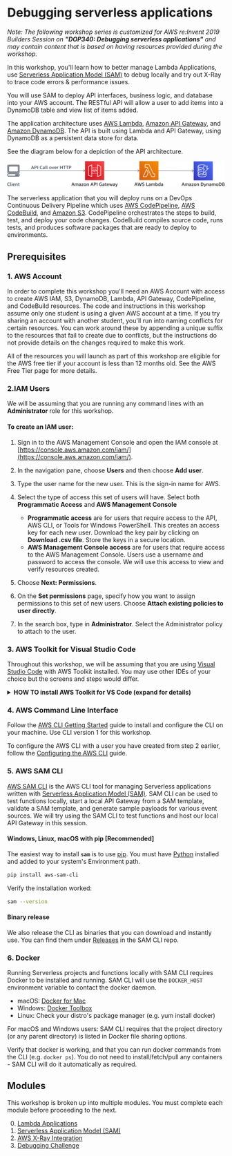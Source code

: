 # Debugging serverless applications

*Note: The following workshop series is customized for AWS re:Invent 2019 Builders Session on **"DOP340: Debugging serverless applications"** and may contain content that is based on having resources provided during the workshop.*

In this workshop, you'll learn how to better manage Lambda Applications, use [Serverless Application Model (SAM)](https://github.com/awslabs/serverless-application-model) to debug locally and try out X-Ray to trace code errors & performance issues.

You will use SAM to deploy API interfaces, business logic, and database into your AWS account. The RESTful API will allow a user to add items into a DynamoDB table and view list of items added.

The application architecture uses [AWS Lambda](https://aws.amazon.com/lambda/), [Amazon API Gateway](https://aws.amazon.com/api-gateway/), and [Amazon DynamoDB](https://aws.amazon.com/dynamodb/).  The API is built using Lambda and API Gateway, using DynamoDB as a persistent data store for data.

See the diagram below for a depiction of the API architecture.

![RESTful API Application Architecture](images/api-architecture.png)

The serverless application that you will deploy runs on a DevOps Continuous Delivery Pipeline which uses [AWS CodePipeline](https://aws.amazon.com/codepipeline/), [AWS CodeBuild](https://aws.amazon.com/codebuild/), and [Amazon S3](https://aws.amazon.com/s3/).  CodePipeline orchestrates the steps to build, test, and deploy your code changes.  CodeBuild compiles source code, runs tests, and produces software packages that are ready to deploy to environments.

## Prerequisites

### 1. AWS Account
In order to complete this workshop you'll need an AWS Account with access to create AWS IAM, S3, DynamoDB, Lambda, API Gateway, CodePipeline, and CodeBuild resources. The code and instructions in this workshop assume only one student is using a given AWS account at a time. If you try sharing an account with another student, you'll run into naming conflicts for certain resources. You can work around these by appending a unique suffix to the resources that fail to create due to conflicts, but the instructions do not provide details on the changes required to make this work.

All of the resources you will launch as part of this workshop are eligible for the AWS free tier if your account is less than 12 months old. See the AWS Free Tier page for more details.

### 2.IAM Users

We will be assuming that you are running any command lines with an **Administrator** role for this workshop.

#### To create an IAM user:
1. Sign in to the AWS Management Console and open the IAM console at [https://console.aws.amazon.com/iam/](https://console.aws.amazon.com/iam/).

2. In the navigation pane, choose **Users** and then choose **Add user**.

3. Type the user name for the new user. This is the sign-in name for AWS.

4. Select the type of access this set of users will have. Select both **Programmatic Access** and **AWS Management Console**
   + **Programmatic access** are for users that require access to the API, AWS CLI, or Tools for Windows PowerShell. This creates an access key for each new user. Download the key pair by clicking on **Download .csv file**. Store the keys in a secure location.
   + **AWS Management Console access** are for users that require access to the AWS Management Console. Users use a username and password to access the console. We will use this access to view and verify resources created.

5. Choose **Next: Permissions**.

6. On the **Set permissions** page, specify how you want to assign permissions to this set of new users. Choose **Attach existing policies to user directly**.

7. In the search box, type in **Administrator**. Select the Administrator policy to attach to the user.

</p></details>
<p>

### 3. AWS Toolkit for Visual Studio Code

Throughout this workshop, we will be assuming that you are using [Visual Studio Code](https://code.visualstudio.com/) with AWS Toolkit installed. You may use other IDEs of your choice but the screens and steps would differ.

<details>
<summary><strong>HOW TO install AWS Toolkit for VS Code (expand for details)</strong></summary><p>

Before you can install the Toolkit for VS Code, you must have the following:
- VS Code version 1.31.1 or later [VS Code download](https://code.visualstudio.com/) page.
- Node.js SDK: https://nodejs.org/en/download

#### Installing AWS Toolkit for VS Code:
1. Start the VS Code editor.

2. In the Activity Bar on the side of the VS Code editor, choose the **Extensions** icon. This opens the Extensions view, which allows you to access the **VS Code Marketplace**.

  ![AWS Extension](images/aws-toolkit-extensions.png)

3. In the search box for **Extensions**, search for AWS Toolkit for Visual Studio Code. Choose the entry to see its details in the right pane.

4. In the right pane, choose **Install**.

5. Once installed, if you're prompted to restart the editor, choose **Reload Required** to finish installation.

6. Open the **Command Palette**, on the menu bar, choose **View**, **Command Palette**. Or use the following shortcut keys:
  - Windows and Linux – Press Ctrl+Shift+P.
  - macOS – Press Shift+Command+P.

7. Search for AWS and choose **AWS: Create Credentials Profile**.

8. Enter a name for the initial profile.

9. Enter the **Access key ID** from the credential file (.csv) you have downloaded earlier.

10. Enter the **Secret access key** from the credential file (.csv) you have downloaded earlier.

</details>

### 4. AWS Command Line Interface

Follow the [AWS CLI Getting Started](https://docs.aws.amazon.com/cli/latest/userguide/install-cliv1.html) guide to install and configure the CLI on your machine. Use CLI version 1 for this workshop.

To configure the AWS CLI with a user you have created from step 2 earlier, follow the [Configuring the AWS CLI](https://docs.aws.amazon.com/cli/latest/userguide/cli-chap-configure.html) guide.

### 5. AWS SAM CLI
[AWS SAM CLI](https://docs.aws.amazon.com/lambda/latest/dg/test-sam-cli.html) is the AWS CLI tool for managing Serverless applications written with [Serverless Application Model (SAM)](https://github.com/awslabs/serverless-application-model).  SAM CLI can be used to test functions locally, start a local API Gateway from a SAM template, validate a SAM template, and generate sample payloads for various event sources. We will try using the SAM CLI to test functions and host our local API Gateway in this session.


#### Windows, Linux, macOS with pip [Recommended]
The easiest way to install **`sam`** is to use [pip](https://pypi.org/project/pip/). You must have [Python](https://www.python.org/) installed and added to your system's Environment path.

```bash
pip install aws-sam-cli
```

Verify the installation worked:

```bash
sam --version
```

#### Binary release

We also release the CLI as binaries that you can download and instantly use. You can find them under [Releases](https://github.com/awslabs/aws-sam-cli/releases) in the SAM CLI repo.


### 6. Docker
Running Serverless projects and functions locally with SAM CLI requires Docker to be installed and running. SAM CLI will use the `DOCKER_HOST` environment variable to contact the docker daemon.

* macOS: [Docker for Mac](https://store.docker.com/editions/community/docker-ce-desktop-mac)
* Windows: [Docker Toolbox](https://download.docker.com/win/stable/DockerToolbox.exe)
* Linux: Check your distro's package manager (e.g. yum install docker)

For macOS and Windows users: SAM CLI requires that the project directory (or any parent directory) is listed in Docker file sharing options.

Verify that docker is working, and that you can run docker commands from the CLI (e.g. `docker ps`). You do not need to install/fetch/pull any containers - SAM CLI will do it automatically as required.


## Modules

This workshop is broken up into multiple modules. You must complete each module before proceeding to the next.

0. [Lambda Applications](0_LambdaApp)
1. [Serverless Application Model (SAM)](1_ServerlessApplicationModel)
2. [AWS X-Ray Integration](2_XRay)
3. [Debugging Challenge](3_DebuggingChallenge)
